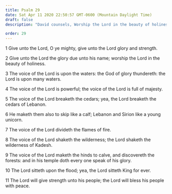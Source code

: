 ```yaml
---
title: Psalm 29
date: Sat Apr 11 2020 22:50:57 GMT-0600 (Mountain Daylight Time)
draft: false
description: "David counsels, Worship the Lord in the beauty of holiness—David sets forth the wonder and power of the voice of the Lord."

order: 29
---
```

    
1 Give unto the Lord, O ye mighty, give unto the Lord glory and strength.

2 Give unto the Lord the glory due unto his name; worship the Lord in the beauty of holiness.

3 The voice of the Lord is upon the waters: the God of glory thundereth: the Lord is upon many waters.

4 The voice of the Lord is powerful; the voice of the Lord is full of majesty.

5 The voice of the Lord breaketh the cedars; yea, the Lord breaketh the cedars of Lebanon.

6 He maketh them also to skip like a calf; Lebanon and Sirion like a young unicorn.

7 The voice of the Lord divideth the flames of fire.

8 The voice of the Lord shaketh the wilderness; the Lord shaketh the wilderness of Kadesh.

9 The voice of the Lord maketh the hinds to calve, and discovereth the forests: and in his temple doth every one speak of his glory.

10 The Lord sitteth upon the flood; yea, the Lord sitteth King for ever.

11 The Lord will give strength unto his people; the Lord will bless his people with peace.
